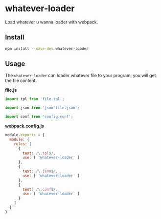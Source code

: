 # whatever-loader
Load whatever u wanna loader with webpack.


## Install
```bash
npm install --save-dev whatever-loader
```

## Usage

The `whatever-loader` can loader whatever file to your program, you will get the file content.

**file.js**

```js
import tpl from 'file.tpl';

import json from 'json-file.json';

import conf from 'config.conf';
```


**webpack.config.js**

```js
module.exports = {
  module: {
    rules: [
      {
        test: /\.tpl$/,
        use: [ 'whatever-loader' ]
      },
      {
        test: /\.json$/,
        use: [ 'whatever-loader' ]
      },
      {
        test: /\.conf$/,
        use: [ 'whatever-loader' ]
      }
    ]
  }
}
```